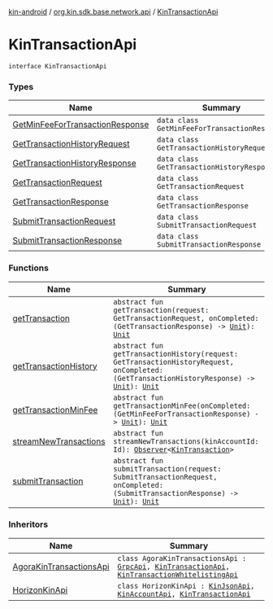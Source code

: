 [kin-android](../../index.md) / [org.kin.sdk.base.network.api](../index.md) / [KinTransactionApi](./index.md)

# KinTransactionApi

`interface KinTransactionApi`

### Types

| Name | Summary |
|---|---|
| [GetMinFeeForTransactionResponse](-get-min-fee-for-transaction-response/index.md) | `data class GetMinFeeForTransactionResponse` |
| [GetTransactionHistoryRequest](-get-transaction-history-request/index.md) | `data class GetTransactionHistoryRequest` |
| [GetTransactionHistoryResponse](-get-transaction-history-response/index.md) | `data class GetTransactionHistoryResponse` |
| [GetTransactionRequest](-get-transaction-request/index.md) | `data class GetTransactionRequest` |
| [GetTransactionResponse](-get-transaction-response/index.md) | `data class GetTransactionResponse` |
| [SubmitTransactionRequest](-submit-transaction-request/index.md) | `data class SubmitTransactionRequest` |
| [SubmitTransactionResponse](-submit-transaction-response/index.md) | `data class SubmitTransactionResponse` |

### Functions

| Name | Summary |
|---|---|
| [getTransaction](get-transaction.md) | `abstract fun getTransaction(request: GetTransactionRequest, onCompleted: (GetTransactionResponse) -> `[`Unit`](https://kotlinlang.org/api/latest/jvm/stdlib/kotlin/-unit/index.html)`): `[`Unit`](https://kotlinlang.org/api/latest/jvm/stdlib/kotlin/-unit/index.html) |
| [getTransactionHistory](get-transaction-history.md) | `abstract fun getTransactionHistory(request: GetTransactionHistoryRequest, onCompleted: (GetTransactionHistoryResponse) -> `[`Unit`](https://kotlinlang.org/api/latest/jvm/stdlib/kotlin/-unit/index.html)`): `[`Unit`](https://kotlinlang.org/api/latest/jvm/stdlib/kotlin/-unit/index.html) |
| [getTransactionMinFee](get-transaction-min-fee.md) | `abstract fun getTransactionMinFee(onCompleted: (GetMinFeeForTransactionResponse) -> `[`Unit`](https://kotlinlang.org/api/latest/jvm/stdlib/kotlin/-unit/index.html)`): `[`Unit`](https://kotlinlang.org/api/latest/jvm/stdlib/kotlin/-unit/index.html) |
| [streamNewTransactions](stream-new-transactions.md) | `abstract fun streamNewTransactions(kinAccountId: Id): `[`Observer`](../../org.kin.sdk.base.tools/-observer/index.md)`<`[`KinTransaction`](../../org.kin.sdk.base.stellar.models/-kin-transaction/index.md)`>` |
| [submitTransaction](submit-transaction.md) | `abstract fun submitTransaction(request: SubmitTransactionRequest, onCompleted: (SubmitTransactionResponse) -> `[`Unit`](https://kotlinlang.org/api/latest/jvm/stdlib/kotlin/-unit/index.html)`): `[`Unit`](https://kotlinlang.org/api/latest/jvm/stdlib/kotlin/-unit/index.html) |

### Inheritors

| Name | Summary |
|---|---|
| [AgoraKinTransactionsApi](../../org.kin.sdk.base.network.api.proto/-agora-kin-transactions-api/index.md) | `class AgoraKinTransactionsApi : `[`GrpcApi`](../../org.kin.sdk.base.network.api.proto/-grpc-api/index.md)`, `[`KinTransactionApi`](./index.md)`, `[`KinTransactionWhitelistingApi`](../-kin-transaction-whitelisting-api/index.md) |
| [HorizonKinApi](../../org.kin.sdk.base.network.api.rest/-horizon-kin-api/index.md) | `class HorizonKinApi : `[`KinJsonApi`](../../org.kin.sdk.base.network.api.rest/-kin-json-api/index.md)`, `[`KinAccountApi`](../-kin-account-api/index.md)`, `[`KinTransactionApi`](./index.md) |
